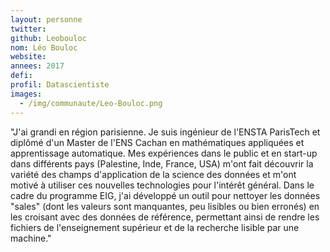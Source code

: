 ```yaml
---
layout: personne
twitter: 
github: Leobouloc
nom: Léo Bouloc
website:
annees: 2017
defi: 
profil: Datascientiste
images:
  - /img/communaute/Leo-Bouloc.png
---
```


"J'ai grandi en région parisienne. Je suis ingénieur de l'ENSTA
ParisTech et diplômé d'un Master de l'ENS Cachan en mathématiques
appliquées et apprentissage automatique. Mes expériences dans le
public et en start-up dans différents pays (Palestine, Inde, France,
USA) m'ont fait découvrir la variété des champs d'application de la
science des données et m'ont motivé à utiliser ces nouvelles
technologies pour l'intérêt général.  Dans le cadre du programme EIG,
j'ai développé un outil pour nettoyer les données "sales" (dont les
valeurs sont manquantes, peu lisibles ou bien erronés) en les croisant
avec des données de référence, permettant ainsi de rendre les fichiers
de l'enseignement supérieur et de la recherche lisible par une
machine."
